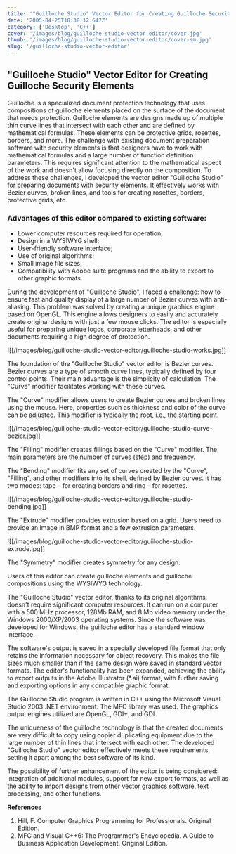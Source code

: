 ```yaml
---
title: '"Guilloche Studio" Vector Editor for Creating Guilloche Security Elements'
date: '2005-04-25T18:38:12.647Z'
category: ['Desktop', 'C++']
cover: '/images/blog/guilloche-studio-vector-editor/cover.jpg'
thumb: '/images/blog/guilloche-studio-vector-editor/cover-sm.jpg'
slug: '/guilloche-studio-vector-editor'
---
```


## "Guilloche Studio" Vector Editor for Creating Guilloche Security Elements

Guilloche is a specialized document protection technology that uses compositions of guilloche elements placed on the surface of the document that needs protection. Guilloche elements are designs made up of multiple thin curve lines that intersect with each other and are defined by mathematical formulas. These elements can be protective grids, rosettes, borders, and more. The challenge with existing document preparation software with security elements is that designers have to work with mathematical formulas and a large number of function definition parameters. This requires significant attention to the mathematical aspect of the work and doesn't allow focusing directly on the composition. To address these challenges, I developed the vector editor "Guilloche Studio" for preparing documents with security elements. It effectively works with Bezier curves, broken lines, and tools for creating rosettes, borders, protective grids, etc.

### Advantages of this editor compared to existing software:

- Lower computer resources required for operation;
- Design in a WYSIWYG shell;
- User-friendly software interface;
- Use of original algorithms;
- Small image file sizes;
- Compatibility with Adobe suite programs and the ability to export to other graphic formats.

During the development of "Guilloche Studio", I faced a challenge: how to ensure fast and quality display of a large number of Bezier curves with anti-aliasing. This problem was solved by creating a unique graphics engine based on OpenGL. This engine allows designers to easily and accurately create original designs with just a few mouse clicks. The editor is especially useful for preparing unique logos, corporate letterheads, and other documents requiring a high degree of protection.

![[/images/blog/guilloche-studio-vector-editor/guilloche-studio-works.jpg]]

The foundation of the "Guilloche Studio" vector editor is Bezier curves. Bezier curves are a type of smooth curve lines, typically defined by four control points. Their main advantage is the simplicity of calculation. The "Curve" modifier facilitates working with these curves.

The "Curve" modifier allows users to create Bezier curves and broken lines using the mouse. Here, properties such as thickness and color of the curve can be adjusted. This modifier is typically the root, i.e., the starting point.

![[/images/blog/guilloche-studio-vector-editor/guiiloche-studio-curve-bezier.jpg]]

The "Filling" modifier creates fillings based on the "Curve" modifier. The main parameters are the number of curves (step) and frequency.

The "Bending" modifier fits any set of curves created by the "Curve", "Filling", and other modifiers into its shell, defined by Bezier curves. It has two modes: tape – for creating borders and ring – for rosettes.

![[/images/blog/guilloche-studio-vector-editor/guiiloche-studio-bending.jpg]]

The "Extrude" modifier provides extrusion based on a grid. Users need to provide an image in BMP format and a few extrusion parameters.

![[/images/blog/guilloche-studio-vector-editor/guiiloche-studio-extrude.jpg]]

The "Symmetry" modifier creates symmetry for any design.

Users of this editor can create guilloche elements and guilloche compositions using the WYSIWYG technology.

The "Guilloche Studio" vector editor, thanks to its original algorithms, doesn't require significant computer resources. It can run on a computer with a 500 MHz processor, 128Mb RAM, and 8 Mb video memory under the Windows 2000/XP/2003 operating systems. Since the software was developed for Windows, the guilloche editor has a standard window interface.

The software's output is saved in a specially developed file format that only retains the information necessary for object recovery. This makes the file sizes much smaller than if the same design were saved in standard vector formats. The editor's functionality has been expanded, achieving the ability to export outputs in the Adobe Illustrator (\*.ai) format, with further saving and exporting options in any compatible graphic format.

The Guilloche Studio program is written in C++ using the Microsoft Visual Studio 2003 .NET environment. The MFC library was used. The graphics output engines utilized are OpenGL, GDI+, and GDI.

The uniqueness of the guilloche technology is that the created documents are very difficult to copy using copier duplicating equipment due to the large number of thin lines that intersect with each other. The developed "Guilloche Studio" vector editor effectively meets these requirements, setting it apart among the best software of its kind.

The possibility of further enhancement of the editor is being considered: integration of additional modules, support for new export formats, as well as the ability to import designs from other vector graphics software, text processing, and other functions.

**References**

1. Hill, F. Computer Graphics Programming for Professionals. Original Edition.
2. MFC and Visual C++6: The Programmer's Encyclopedia. A Guide to Business Application Development. Original Edition.
